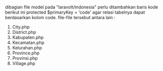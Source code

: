 dibagian file model pada "laravolt/indonesia" perlu ditambahkan baris kode berikut ini
protected $primaryKey  = 'code'
agar relasi tabelnya dapat berdasarkan kolom code.
file-file tersebut antara lain :
1. City.php
2. District.php
3. Kabupaten.php
4. Kecamatan.php
5. Kelurahan.php
6. Province.php
7. Provinsi.php
8. Village.php